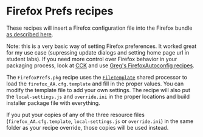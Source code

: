 # Firefox Prefs recipes

These recipes will insert a Firefox configuration file into the Firefox bundle [as described here](https://managingosx.wordpress.com/2008/08/18/firefox-default-settings/).

Note: this is a very basic way of setting Firefox preferences. It worked great for my use case (supressing update dialogs and setting home page url in student labs). If you need more control over Firefox behavior in your packaging process, look at [CCK](https://github.com/mkaply/cck2wizard/releases/tag/2.2.3) and use [Greg's FirefoxAutoconfig recipes](https://github.com/autopkg/gregneagle-recipes/blob/master/Mozilla/FirefoxAutoconfig.pkg.recipe).

The `FirefoxPrefs.pkg` recipe uses the [`FileTemplate`](https://github.com/autopkg/scriptingosx-recipes/tree/master/SharedProcessors) shared processor to load the `firefox_AA.cfg.template` and fill in the proper values. You can modify the template file to add your own settings. The recipe will also put the `local-settings.js` and `override.ini` in the proper locations and build installer package file with everything.

If you put your copies of any of the three resource files (`firefox_AA.cfg.template`, `local-settings.js` or `override.ini`) in the same folder as your recipe override, those copies will be used instead.